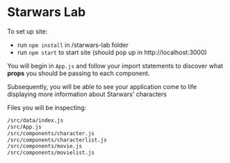 # Starwars Lab

To set up site:

* run `npm install` in /starwars-lab folder
* run `npm start` to start site (should pop up in http://localhost:3000)

You will begin in `App.js` and follow your import statements to discover what **props** you should be passing to each component.

Subsequently, you will be able to see your application come to life displaying more information about Starwars' characters

Files you will be inspecting:

```bash
/src/data/index.js
/src/App.js
/src/components/character.js
/src/components/characterlist.js
/src/components/movie.js
/src/components/movielist.js
```
